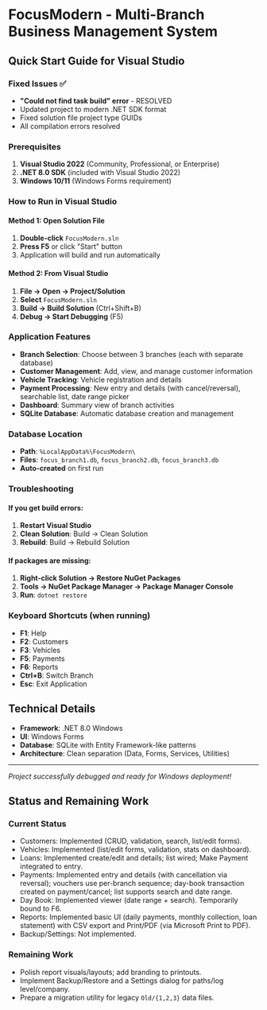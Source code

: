# FocusModern - Multi-Branch Business Management System

## Quick Start Guide for Visual Studio

### Fixed Issues ✅
- **"Could not find task build" error** - RESOLVED
- Updated project to modern .NET SDK format
- Fixed solution file project type GUIDs
- All compilation errors resolved

### Prerequisites
1. **Visual Studio 2022** (Community, Professional, or Enterprise)
2. **.NET 8.0 SDK** (included with Visual Studio 2022)
3. **Windows 10/11** (Windows Forms requirement)

### How to Run in Visual Studio

#### Method 1: Open Solution File
1. **Double-click** `FocusModern.sln` 
2. **Press F5** or click "Start" button
3. Application will build and run automatically

#### Method 2: From Visual Studio
1. **File → Open → Project/Solution**
2. **Select** `FocusModern.sln`
3. **Build → Build Solution** (Ctrl+Shift+B)
4. **Debug → Start Debugging** (F5)

### Application Features
- **Branch Selection**: Choose between 3 branches (each with separate database)
- **Customer Management**: Add, view, and manage customer information
- **Vehicle Tracking**: Vehicle registration and details
- **Payment Processing**: New entry and details (with cancel/reversal), searchable list, date range picker
- **Dashboard**: Summary view of branch activities
- **SQLite Database**: Automatic database creation and management

### Database Location
- **Path**: `%LocalAppData%\FocusModern\`
- **Files**: `focus_branch1.db`, `focus_branch2.db`, `focus_branch3.db`
- **Auto-created** on first run

### Troubleshooting

#### If you get build errors:
1. **Restart Visual Studio**
2. **Clean Solution**: Build → Clean Solution
3. **Rebuild**: Build → Rebuild Solution

#### If packages are missing:
1. **Right-click Solution → Restore NuGet Packages**
2. **Tools → NuGet Package Manager → Package Manager Console**
3. **Run**: `dotnet restore`

### Keyboard Shortcuts (when running)
- **F1**: Help
- **F2**: Customers
- **F3**: Vehicles  
- **F5**: Payments
- **F6**: Reports
- **Ctrl+B**: Switch Branch
- **Esc**: Exit Application

## Technical Details
- **Framework**: .NET 8.0 Windows
- **UI**: Windows Forms
- **Database**: SQLite with Entity Framework-like patterns
- **Architecture**: Clean separation (Data, Forms, Services, Utilities)

---
*Project successfully debugged and ready for Windows deployment!*

## Status and Remaining Work

### Current Status
- Customers: Implemented (CRUD, validation, search, list/edit forms).
- Vehicles: Implemented (list/edit forms, validation, stats on dashboard).
- Loans: Implemented create/edit and details; list wired; Make Payment integrated to entry.
- Payments: Implemented entry and details (with cancellation via reversal); vouchers use per-branch sequence; day-book transaction created on payment/cancel; list supports search and date range.
- Day Book: Implemented viewer (date range + search). Temporarily bound to F6.
 - Reports: Implemented basic UI (daily payments, monthly collection, loan statement) with CSV export and Print/PDF (via Microsoft Print to PDF).
- Backup/Settings: Not implemented.

### Remaining Work
 - Polish report visuals/layouts; add branding to printouts.
 - Implement Backup/Restore and a Settings dialog for paths/log level/company.
 - Prepare a migration utility for legacy `Old/{1,2,3}` data files.

